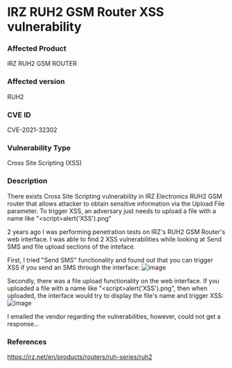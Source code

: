# IRZ RUH2 GSM Router XSS vulnerability

### Affected Product
IRZ RUH2 GSM ROUTER

### Affected version
RUH2

### CVE ID
CVE-2021-32302

### Vulnerability Type
Cross Site Scripting (XSS)

### Description
There exists Cross Site Scripting vulnerability in IRZ Electronics RUH2 GSM router that allows attacker to obtain sensitive information via the Upload File parameter. To trigger XSS, an adversary just needs to upload a file with a name like "<script\>alert('XSS')</script>.png"



2 years ago I was performing penetration tests on IRZ's RUH2 GSM Router's web interface.
I was able to find 2 XSS vulnerabilities while looking at Send SMS and file upload sections of the inteface.

First, I tried "Send SMS" functionality and found out that you can trigger XSS if you send an SMS through the interface:
![image](https://user-images.githubusercontent.com/99656904/220202825-22385a64-37ee-45bd-9357-0a4aa6850a34.png)

Secondly, there was a file upload functionality on the web interface.
If you uploaded a file with a name like "<script\>alert('XSS')</script>.png", then when uploaded, the interface would try to display the file's name and trigger XSS:  
![image](https://user-images.githubusercontent.com/99656904/220203428-d6199044-4028-4285-acf9-add0dc3d08ae.png)

I emailed the vendor regarding the vulnerabilities, however, could not get a response...

### References
https://irz.net/en/products/routers/ruh-series/ruh2
